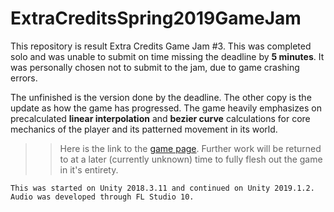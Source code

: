 # ExtraCreditsSpring2019GameJam

This repository is result Extra Credits Game Jam #3.
This was completed solo and was unable to submit on time missing the deadline by **5 minutes**. It was personally chosen not to submit to the jam, due to game crashing errors.


The unfinished is the version done by the deadline.  The other copy is the update as how the game has progressed.  The game heavily emphasizes on precalculated **linear interpolation** and **bezier curve** calculations for core mechanics of the player and its patterned movement in its world.

>>Here is the link to the [game page](https://kale-eos.itch.io/the-bezier-effect).
Further work will be returned to at a later (currently unknown) time to fully flesh out the game in it's entirety.

```
This was started on Unity 2018.3.11 and continued on Unity 2019.1.2.  Audio was developed through FL Studio 10.
```
